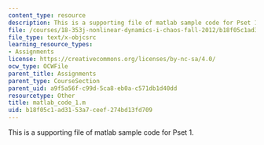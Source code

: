 ```yaml
---
content_type: resource
description: This is a supporting file of matlab sample code for Pset 1.
file: /courses/18-353j-nonlinear-dynamics-i-chaos-fall-2012/b18f05c1ad3153a7ceef274bd13fd709_matlab_code_1.m
file_type: text/x-objcsrc
learning_resource_types:
- Assignments
license: https://creativecommons.org/licenses/by-nc-sa/4.0/
ocw_type: OCWFile
parent_title: Assignments
parent_type: CourseSection
parent_uid: a9f5a56f-c99d-5ca8-eb0a-c571db1d40dd
resourcetype: Other
title: matlab_code_1.m
uid: b18f05c1-ad31-53a7-ceef-274bd13fd709
---
```

This is a supporting file of matlab sample code for Pset 1.